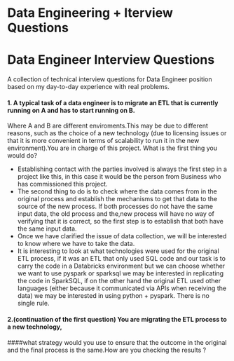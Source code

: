 # Data Engineering  + Iterview Questions

# Data Engineer Interview Questions
A collection of technical interview questions for Data Engineer position based on my day-to-day experience with real problems.


#### 1. A typical task of a data engineer is to migrate an ETL that is currently running on A and has to start running on B.
Where A and B are different enviroments.This may be due to different reasons, such as the choice of a new technology (due to licensing issues
or that it is more convenient in terms of scalability to run it in the new environment).You are in charge of this project. What is the first thing you would do? 

- Establishing contact with the parties involved is always the first step in a project like this, in this case it would be the person from Business who has commissioned this project.
- The second thing to do is to check where the data comes from in the original process and establish the mechanisms to get that data to the source of the new process.
  If both processes do not have the same input data, the old process and the,new process will have no way of verifying that it is correct, so the first step is to establish that both have the same input data.
- Once we have clarified the issue of data collection, we will be interested to know where we have to take the data.
- It is interesting to look at what technologies were used for the original ETL process, if it was an ETL that only used SQL code and our task is to carry the code in a Databricks environment but we can choose whether we want to use pyspark or sparksql we may be interested in replicating the code in SparkSQL, if on the other hand the original ETL used other languages 
 (either because it communicated via APIs when receiving the data) we may be interested in using python + pyspark. There is no single rule.
 
#### 2.(continuation of the first question) You are migrating the ETL process to a new technology,
####what strategy would you use to ensure that the outcome in the original and the final process is the same.How are you checking the results ? 

